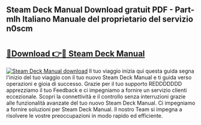 ## Steam Deck Manual Download gratuit PDF - Part-mlh Italiano Manuale del proprietario del servizio n0scm

# <h2><a href="http://dfdky73.blite.top/?on=Steam+Deck+Manual">🔗Download 👉🔴 Steam Deck Manual</a></h2>

[![Steam Deck Manual download](https://i.imgur.com/lujVjoI.png)](http://dfdky73.blite.top/?on=Steam+Deck+Manual)
Il tuo viaggio inizia qui questa guida segna l'inizio del tuo viaggio con il tuo nuovo Steam Deck Manual e ti guida verso operazioni e gioia di successo. Grazie per il tuo supporto REDDDDDDD apprezziamo il tuo Feedback e ci impegniamo a fornire un servizio clienti eccezionale. Scopri la connettività e il controllo senza interruzioni grazie alle funzionalità avanzate del tuo nuovo Steam Deck Manual. Ci impegniamo a fornire soluzioni per Steam Deck Manual. Il nostro Team si impegna a risolvere le vostre preoccupazioni in modo rapido ed efficiente.
